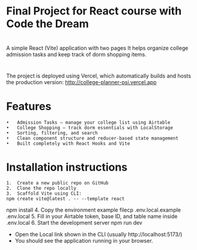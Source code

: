 # Final Project for React course with Code the Dream

#

A simple React (Vite) application with two pages
It helps organize college admission tasks and keep track of dorm shopping items.

#

The project is deployed using Vercel, which automatically builds and hosts the production version:
http://college-planner-psi.vercel.app

# Features

    •	Admission Tasks — manage your college list using Airtable
    •	College Shopping — track dorm essentials with LocalStorage
    •	Sorting, filtering, and search
    •	Clean component structure and reducer-based state management
    •	Built completely with React Hooks and Vite

# Installation instructions

    1.	Create a new public repo on GitHub
    2.	Clone the repo locally
    3.	Scaffold Vite using CLI:
    npm create vite@latest . -- --template react

npm install 4. Copy the environment example filecp
.env.local.example .env.local 5. Fill in your Airtable token, base ID, and table name inside .env.local 6. Start the development server
npm run dev

- Open the Local link shown in the CLI (usually http://localhost:5173/)
- You should see the application running in your browser.

